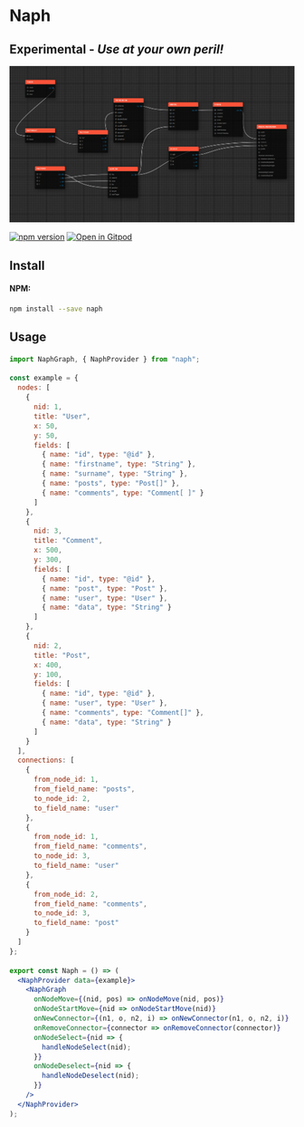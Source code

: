 # Naph

## Experimental - _Use at your own peril!_

<p align="center">
  <img src="./Naph.png"/>
</p>

[![npm version](https://badge.fury.io/js/naph.svg)](https://badge.fury.io/js/naph)
[![Open in Gitpod](https://gitpod.io/button/open-in-gitpod.svg)](https://gitpod.io/#https://github.com/<org>/<repo>)

## Install

#### NPM:

```sh
npm install --save naph
```

## Usage

```jsx
import NaphGraph, { NaphProvider } from "naph";

const example = {
  nodes: [
    {
      nid: 1,
      title: "User",
      x: 50,
      y: 50,
      fields: [
        { name: "id", type: "@id" },
        { name: "firstname", type: "String" },
        { name: "surname", type: "String" },
        { name: "posts", type: "Post[]" },
        { name: "comments", type: "Comment[ ]" }
      ]
    },
    {
      nid: 3,
      title: "Comment",
      x: 500,
      y: 300,
      fields: [
        { name: "id", type: "@id" },
        { name: "post", type: "Post" },
        { name: "user", type: "User" },
        { name: "data", type: "String" }
      ]
    },
    {
      nid: 2,
      title: "Post",
      x: 400,
      y: 100,
      fields: [
        { name: "id", type: "@id" },
        { name: "user", type: "User" },
        { name: "comments", type: "Comment[]" },
        { name: "data", type: "String" }
      ]
    }
  ],
  connections: [
    {
      from_node_id: 1,
      from_field_name: "posts",
      to_node_id: 2,
      to_field_name: "user"
    },
    {
      from_node_id: 1,
      from_field_name: "comments",
      to_node_id: 3,
      to_field_name: "user"
    },
    {
      from_node_id: 2,
      from_field_name: "comments",
      to_node_id: 3,
      to_field_name: "post"
    }
  ]
};

export const Naph = () => (
  <NaphProvider data={example}>
    <NaphGraph
      onNodeMove={(nid, pos) => onNodeMove(nid, pos)}
      onNodeStartMove={nid => onNodeStartMove(nid)}
      onNewConnector={(n1, o, n2, i) => onNewConnector(n1, o, n2, i)}
      onRemoveConnector={connector => onRemoveConnector(connector)}
      onNodeSelect={nid => {
        handleNodeSelect(nid);
      }}
      onNodeDeselect={nid => {
        handleNodeDeselect(nid);
      }}
    />
  </NaphProvider>
);
```
